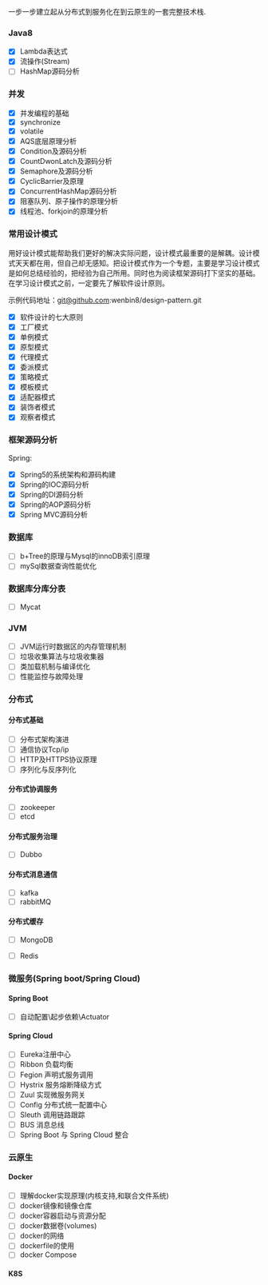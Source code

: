 



一步一步建立起从分布式到服务化在到云原生的一套完整技术栈.

### Java8

- [x] Lambda表达式
- [x] 流操作(Stream)
- [ ] HashMap源码分析

### 并发

- [x] 并发编程的基础
- [x] synchronize
- [x] volatile
- [x] AQS底层原理分析
- [x] Condition及源码分析
- [x] CountDwonLatch及源码分析
- [x] Semaphore及源码分析
- [x] CyclicBarrier及原理
- [x] ConcurrentHashMap源码分析
- [x] 阻塞队列、原子操作的原理分析
- [x] 线程池、forkjoin的原理分析

### 常用设计模式

​	用好设计模式能帮助我们更好的解决实际问题，设计模式最重要的是解耦。设计模式天天都在用，但自己却无感知。把设计模式作为一个专题，主要是学习设计模式是如何总结经验的，把经验为自己所用。同时也为阅读框架源码打下坚实的基础。在学习设计模式之前，一定要先了解软件设计原则。

示例代码地址：git@github.com:wenbin8/design-pattern.git

- [x] 软件设计的七大原则
- [x] 工厂模式
- [x] 单例模式
- [x] 原型模式
- [x] 代理模式
- [x] 委派模式
- [x] 策略模式
- [x] 模板模式
- [x] 适配器模式
- [x] 装饰者模式
- [x] 观察者模式

### 框架源码分析

Spring:

- [x] Spring5的系统架构和源码构建
- [x] Spring的IOC源码分析
- [x] Spring的DI源码分析
- [x] Spring的AOP源码分析
- [x] Spring MVC源码分析

### 数据库

- [ ] b+Tree的原理与Mysql的innoDB索引原理
- [ ] mySql数据查询性能优化

### 数据库分库分表

- [ ] Mycat

### JVM

- [ ] JVM运行时数据区的内存管理机制
- [ ] 垃圾收集算法与垃圾收集器
- [ ] 类加载机制与编译优化
- [ ] 性能监控与故障处理

### 分布式

#### 分布式基础

- [ ] 分布式架构演进
- [ ] 通信协议Tcp/ip
- [ ] HTTP及HTTPS协议原理
- [ ] 序列化与反序列化

#### 分布式协调服务

- [ ] zookeeper
- [ ] etcd

#### 分布式服务治理

- [ ] Dubbo

#### 分布式消息通信

- [ ] kafka
- [ ] rabbitMQ

#### 分布式缓存

- [ ] MongoDB
- [ ] Redis


### 微服务(Spring boot/Spring Cloud)

#### Spring Boot

- [ ] 自动配置\起步依赖\Actuator

#### Spring Cloud

- [ ] Eureka注册中心
- [ ] Ribbon 负载均衡
- [ ] Fegion 声明式服务调用
- [ ] Hystrix 服务熔断降级方式
- [ ] Zuul 实现微服务网关
- [ ] Config 分布式统一配置中心
- [ ] Sleuth 调用链路跟踪
- [ ] BUS 消息总线
- [ ] Spring Boot 与 Spring Cloud 整合

### 云原生

#### Docker

- [ ] 理解docker实现原理(内核支持,和联合文件系统)
- [ ] docker镜像和镜像仓库
- [ ] docker容器启动与资源分配
- [ ] docker数据卷(volumes)
- [ ] docker的网络
- [ ] dockerfile的使用
- [ ] docker Compose 

#### K8S

